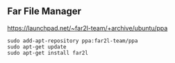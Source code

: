 ## Far File Manager

<https://launchpad.net/~far2l-team/+archive/ubuntu/ppa>

```
sudo add-apt-repository ppa:far2l-team/ppa
sudo apt-get update
sudo apt-get install far2l
```
